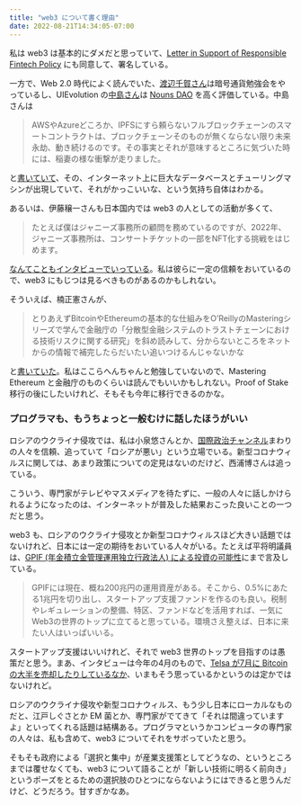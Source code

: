 ```yaml
---
title: "web3 について書く理由"
date: 2022-08-21T14:34:05-07:00
---
```

私は web3 は基本的にダメだと思っていて、[Letter in Support of Responsible Fintech Policy](https://concerned.tech) にも同意して、署名している。

一方で、Web 2.0 時代によく読んでいた、[渡辺千賀さん](https://chikawatanabe.com)は暗号通貨勉強会をやっているし、UIEvolution の[中島さん](https://satoshi.blogs.com)は [Nouns DAO](https://nouns.wtf) を高く評価している。中島さんは

> AWSやAzureどころか、IPFSにすら頼らないフルブロックチェーンのスマートコントラクトは、ブロックチェーンそのものが無くならない限り未来永劫、動き続けるのです。その事実とそれが意味するところに気づいた時には、稲妻の様な衝撃が走りました。

と[書いていて](https://twitter.com/snakajima/status/1542095223190605825)、その、インターネット上に巨大なデータベースとチューリングマシンが出現していて、それがかっこいいな、という気持ち自体はわかる。

あるいは、伊藤穣一さんも日本国内では web3 の人としての活動が多くて、

> たとえば僕はジャニーズ事務所の顧問を務めているのですが、2022年、ジャニーズ事務所は、コンサートチケットの一部をNFT化する挑戦をはじめます。

[なんてこともインタビューでいっている](https://r25.jp/article/1090820329898357907)。私は彼らに一定の信頼をおいているので、web3 にもじつは見るべきものがあるのかもしれない。

そういえば、楠正憲さんが、

> とりあえずBitcoinやEthereumの基本的な仕組みをO’ReillyのMasteringシリーズで学んで金融庁の「分散型金融システムのトラストチェーンにおける技術リスクに関する研究」を斜め読みして、分からないところをネットからの情報で補完したらだいたい追いつけるんじゃないかな

と[書いていた](https://twitter.com/masanork/status/1556076799918243842)。私はここらへんちゃんと勉強していないので、Mastering Ethereum と金融庁のものくらいは読んでもいいかもしれない。Proof of Stake 移行の後にしたいけれど、そもそも今年に移行できるのかな。

### プログラマも、もうちょっと一般むけに話したほうがいい

ロシアのウクライナ侵攻では、私は小泉悠さんとか、[国際政治チャンネル](https://www.youtube.com/channel/UC0_ZXOHTaFGkvpxrsMT3sog)まわりの人々を信頼、追っていて「ロシアが悪い」という立場でいる。新型コロナウィルスに関しては、あまり政策についての定見はないのだけど、西浦博さんは追っている。

こういう、専門家がテレビやマスメディアを待たずに、一般の人々に話しかけられるようになったのは、インターネットが普及した結果おこった良いことの一つだと思う。

web3 も、ロシアのウクライナ侵攻とか新型コロナウィルスほど大きい話題ではないけれど、日本には一定の期待をおいている人々がいる。たとえば平将明議員は、[GPIF (年金積立金管理運用独立行政法人) による投資の可能性](https://www.coindeskjapan.com/147504/)にまで言及している。

> GPIFには現在、概ね200兆円の運用資産がある。そこから、0.5%にあたる1兆円を切り出し、スタートアップ支援ファンドを作るのも良い。税制やレギュレーションの整備、特区、ファンドなどを活用すれば、一気にWeb3の世界のトップに立てると思っている。環境さえ整えば、日本に来たい人はいっぱいいる。

スタートアップ支援はいいけれど、それで web3 世界のトップを目指すのは愚策だと思う。まあ、インタビューは今年の4月のもので、[Telsa が7月に Bitcoin の大半を売却したりしているなか](https://www.bloomberg.co.jp/news/articles/2022-07-20/RFC6XQDWRGG001)、いまもそう思っているかというのは定かではないけれど。

ロシアのウクライナ侵攻や新型コロナウィルス、もう少し日本にローカルなものだと、江戸しぐさとか EM 菌とか、専門家がでてきて「それは間違っていますよ」といってくれる話題は結構ある。プログラマというかコンピュータの専門家の人々は、私も含めて、web3 についてそれをサボっていたと思う。

そもそも政府による「選択と集中」が産業支援策としてどうなの、というところまでは覆せなくても、web3 について語ることが「新しい技術に明るく前向き」というポーズをとるための選択肢のひとつにならないようにはできると思うんだけど、どうだろう。甘すぎかなあ。

